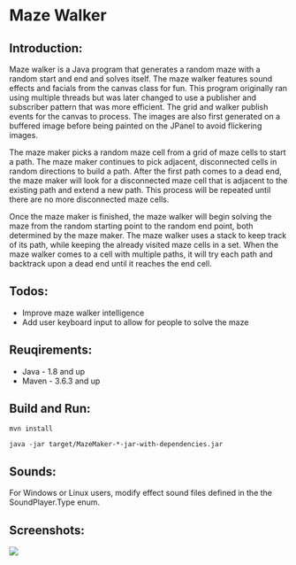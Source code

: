 Maze Walker
===========
Introduction:
-------------

Maze walker is a Java program that generates a random maze with a random start and end and solves itself. The maze walker features sound effects and facials from the canvas class for fun. This program originally ran using multiple threads but was later changed to use a publisher and subscriber pattern that was more efficient. The grid and walker publish events for the canvas to process. The images are also first generated on a buffered image before being painted on the JPanel to avoid flickering images.

The maze maker picks a random maze cell from a grid of maze cells to start a path. The maze maker continues to pick adjacent, disconnected cells in random directions to build a path. After the first path comes to a dead end, the maze maker will look for a disconnected maze cell that is adjacent to the existing path and extend a new path. This process will be repeated until there are no more disconnected maze cells.

Once the maze maker is finished, the maze walker will begin solving the maze from the random starting point to the random end point, both determined by the maze maker. The maze walker uses a stack to keep track of its path, while keeping the already visited maze cells in a set. When the maze walker comes to a cell with multiple paths, it will try each path and backtrack upon a dead end until it reaches the end cell.

## Todos: 
* Improve maze walker intelligence
* Add user keyboard input to allow for people to solve the maze

Reuqirements:
-------------
* Java - 1.8 and up
* Maven - 3.6.3 and up

Build and Run:
--------------
```shell
mvn install

java -jar target/MazeMaker-*-jar-with-dependencies.jar
```

Sounds:
-------
For Windows or Linux users, modify effect sound files defined in the the SoundPlayer.Type enum.

Screenshots:
------------
<img src="./docs:screencapture/MazeWalkerGif.gif">

